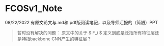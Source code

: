 # FCOSv1_Note

08/22/2022
有原文论文与.md和.pdf版阅读笔记，以及导师汇报的（简陋）PPT
> 暂时没有解决的问题：
> 原文中的关于 $ F_i $ 定义到底是泛指所有特征层还是特指backbone CNN产生的特征层？
